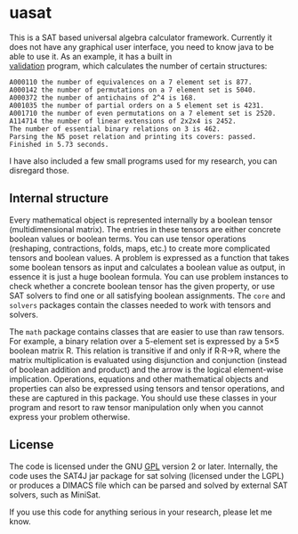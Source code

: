 uasat
=====

This is a SAT based universal algebra calculator framework. Currently it
 does not have any graphical user interface, you need to know java to be
  able to use it. As an example, it has a built in  
[validation](src/org/uasat/math/Validation.java) program, 
which calculates the number of certain structures:

```
A000110 the number of equivalences on a 7 element set is 877.
A000142 the number of permutations on a 7 element set is 5040.
A000372 the number of antichains of 2^4 is 168.
A001035 the number of partial orders on a 5 element set is 4231.
A001710 the number of even permutations on a 7 element set is 2520.
A114714 the number of linear extensions of 2x2x4 is 2452.
The number of essential binary relations on 3 is 462.
Parsing the N5 poset relation and printing its covers: passed.
Finished in 5.73 seconds.
```

I have also included a few small programs used for my research, you can
disregard those.

## Internal structure

Every mathematical object is represented internally by a boolean tensor 
(multidimensional matrix). The entries in these tensors are either 
concrete boolean values or boolean terms. You can use tensor operations
(reshaping, contractions, folds, maps, etc.) to create more complicated
tensors and boolean values. A problem is expressed as a function that 
takes some boolean tensors as input and calculates a boolean value as 
output, in essence it is just a huge boolean formula. 
You can use problem instances to check whether a concrete boolean
tensor has the given property, or use SAT solvers to find one or all satisfying
boolean assignments. The `core` and `solvers` packages contain the
classes needed to work with tensors and solvers.

The `math` package contains classes that are easier to use than raw tensors.
For example, a binary relation over a 5-element set is expressed by a 5×5
boolean matrix R. This relation is transitive if and only if R·R→R, where 
the matrix multiplication is evaluated using disjunction and conjunction 
(instead of boolean addition and product) and the arrow is the logical 
element-wise implication. Operations, equations and other mathematical
objects and properties can also be expressed using tensors and tensor
operations, and these are captured in this package. You should use these
classes in your program and resort to raw tensor manipulation only when you 
cannot express your problem otherwise.

## License

The code is licensed under the GNU [GPL](LICENSE) version 2 or later. 
Internally, the code uses the SAT4J jar package for sat solving (licensed 
under the LGPL) or produces a DIMACS file which can be parsed and solved 
by external SAT solvers, such as MiniSat.

If you use this code for anything serious in your research, please let me know.
